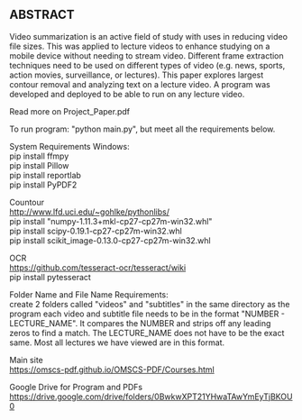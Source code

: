 ## ABSTRACT
Video summarization is an active field of study with uses in reducing video file sizes. This was applied to lecture videos
to enhance studying on a mobile device without needing to stream video. Different frame extraction techniques need to be
used on different types of video (e.g. news, sports, action movies, surveillance, or lectures). This paper explores largest
contour removal and analyzing text on a lecture video. A program was developed and deployed to be able to run on any
lecture video.

Read more on Project_Paper.pdf

To run program:  "python main.py", but meet all the requirements below.  

System Requirements Windows:  
pip install ffmpy  
pip install Pillow  
pip install reportlab  
pip install PyPDF2  

Countour  
http://www.lfd.uci.edu/~gohlke/pythonlibs/  
pip install "numpy-1.11.3+mkl-cp27-cp27m-win32.whl"  
pip install scipy-0.19.1-cp27-cp27m-win32.whl  
pip install  scikit_image-0.13.0-cp27-cp27m-win32.whl  

OCR  
https://github.com/tesseract-ocr/tesseract/wiki  
pip install pytesseract  

Folder Name and File Name Requirements:  
create 2 folders called "videos" and "subtitles" in the same directory as the program
each video and subtitle file needs to be in the format "NUMBER - LECTURE_NAME".  It compares the NUMBER and strips off any leading zeros to find a match.  The LECTURE_NAME does not have to be the exact same.  Most all lectures we have viewed are in this format.  

Main site  
https://omscs-pdf.github.io/OMSCS-PDF/Courses.html

Google Drive for Program and PDFs  
https://drive.google.com/drive/folders/0BwkwXPT21YHwaTAwYmEyTjBKOU0
